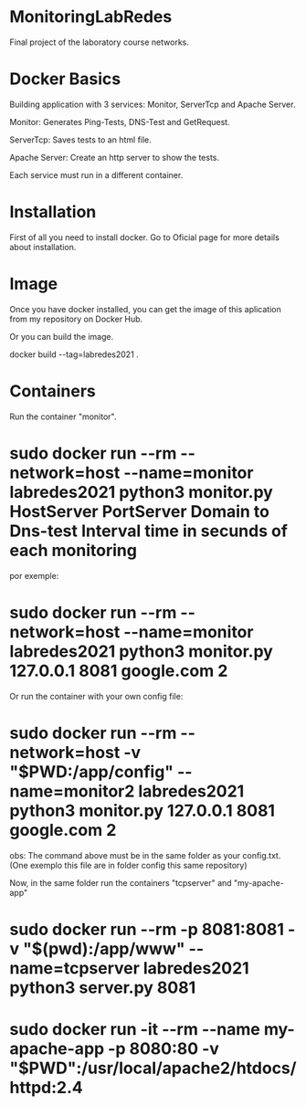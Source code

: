 # MonitoringLabRedes
Final project of the laboratory course networks.

# Docker Basics

Building application with 3 services: Monitor, ServerTcp and Apache Server.

Monitor: Generates Ping-Tests, DNS-Test and GetRequest.

ServerTcp: Saves tests to an html file.

Apache Server: Create an http server to show the tests.

Each service must run in a different container.

# Installation

First of all you need to install docker. Go to Oficial page for more details about installation.

# Image

Once you have docker installed, you can get the image of this aplication from my repository on Docker Hub.

Or you can build the image.

docker build --tag=labredes2021 .

# Containers
Run the container "monitor".

# sudo docker run --rm --network=host --name=monitor labredes2021 python3 monitor.py HostServer PortServer Domain to Dns-test Interval time in secunds of each monitoring

por exemple:

  # sudo docker run --rm --network=host --name=monitor labredes2021 python3 monitor.py 127.0.0.1 8081 google.com 2
  
Or run the container with your own config file:
  
  
  # sudo docker run --rm --network=host -v "$PWD:/app/config" --name=monitor2 labredes2021 python3 monitor.py 127.0.0.1 8081 google.com 2
  
  obs: The command above must be in the same folder as your config.txt. (One exemplo this file are in folder config this same repository)

Now, in the same folder run the containers "tcpserver" and "my-apache-app"
  
  # sudo docker run --rm -p 8081:8081 -v "$(pwd):/app/www" --name=tcpserver labredes2021 python3 server.py 8081
  
  # sudo docker run -it --rm  --name my-apache-app -p 8080:80 -v "$PWD":/usr/local/apache2/htdocs/ httpd:2.4
 
